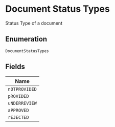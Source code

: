 
# Document Status Types

Status Type of a document

## Enumeration

`DocumentStatusTypes`

## Fields

| Name |
|  --- |
| `nOTPROVIDED` |
| `pROVIDED` |
| `uNDERREVIEW` |
| `aPPROVED` |
| `rEJECTED` |

